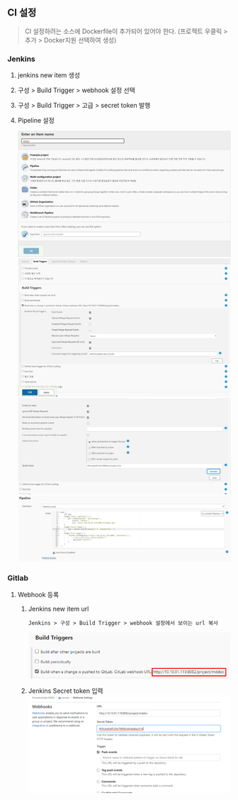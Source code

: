## CI 설정
> CI 설정하려는 소스에 Dockerfile이 추가되어 있어야 한다. (프로젝트 우클릭 > 추가 > Docker지원 선택하여 생성)

### Jenkins 
1. jenkins new item 생성
2. 구성 > Build Trigger > webhook 설정 선택
3. 구성 > Build Trigger > 고급 > secret token 발행
4. Pipeline 설정
   
    ![](../../wwwroot/img/cicd-2021-01-07-11-18-40.png)
    ![](../../wwwroot/img/cicd-2021-01-07-11-19-36.png)
    ![](../../wwwroot/img/cicd-2021-01-07-11-20-20.png)
    ![](../../wwwroot/img/cicd-2021-01-07-11-20-51.png)

### Gitlab
1. Webhook 등록
   1. Jenkins new item url      
      ``` 
      Jenkins > 구성 > Build Trigger > webhook 설정에서 보이는 url 복사
      ```
      ![](../../wwwroot/img/cicd-2021-01-07-11-31-52.png)

   2. Jenkins Secret token 입력
    ![](../../wwwroot/img/cicd-2021-01-07-11-21-30.png)